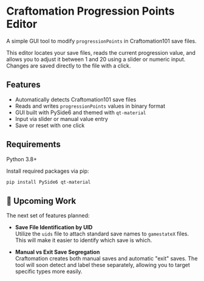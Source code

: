 # Craftomation Progression Points Editor

A simple GUI tool to modify `progressionPoints` in Craftomation101 save files.

This editor locates your save files, reads the current progression value, and allows you to adjust it between 1 and 20 using a slider or numeric input. Changes are saved directly to the file with a click.

## Features

- Automatically detects Craftomation101 save files
- Reads and writes `progressionPoints` values in binary format
- GUI built with PySide6 and themed with `qt-material`
- Input via slider or manual value entry
- Save or reset with one click

## Requirements

Python 3.8+

Install required packages via pip:

```bash
pip install PySide6 qt-material
```
## 🔧 Upcoming Work

The next set of features planned:

- **Save File Identification by UID**  
  Utilize the `uids` file to attach standard save names to `gamestateX` files. This will make it easier to identify which save is which.

- **Manual vs Exit Save Segregation**  
  Craftomation creates both manual saves and automatic "exit" saves. The tool will soon detect and label these separately, allowing you to target specific types more easily.
